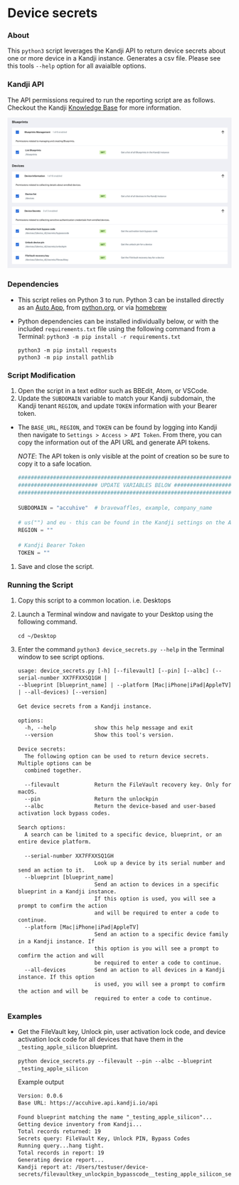 # Device secrets

### About

This `python3` script leverages the Kandji API to return device secrets about one or more device in a Kandji instance. Generates a csv file. Please see this tools `--help` option for all avaialble options.

### Kandji API

The API permissions required to run the reporting script are as follows. Checkout the Kandji [Knowledge Base](https://support.kandji.io) for more information.

<img src="images/api_permissions_required.png" alt="drawing" width="1024"/>

### Dependencies

- This script relies on Python 3 to run. Python 3 can be installed directly as an [Auto App](https://updates.kandji.io/auto-app-python-3-214020), from [python.org](https://www.python.org/downloads/), or via [homebrew](https://brew.sh)

- Python dependencies can be installed individually below, or with the included `requirements.txt` file using the following command from a Terminal: `python3 -m pip install -r requirements.txt`

    ```
    python3 -m pip install requests
    python3 -m pip install pathlib
    ```

### Script Modification

1. Open the script in a text editor such as BBEdit, Atom, or VSCode.
1. Update the `SUBDOMAIN` variable to match your Kandji subdomain, the Kandji tenant `REGION`, and update `TOKEN` information with your Bearer token.

- The `BASE_URL`, `REGION`, and `TOKEN` can be found by logging into Kandji then navigate to `Settings > Access > API Token`. From there, you can copy the information out of the API URL and generate API tokens.

    *NOTE*: The API token is only visible at the point of creation so be sure to copy it to a safe location.

    ```python
    ########################################################################################
    ######################### UPDATE VARIABLES BELOW #######################################
    ########################################################################################
    
    SUBDOMAIN = "accuhive"  # bravewaffles, example, company_name
    
    # us("") and eu - this can be found in the Kandji settings on the Access tab
    REGION = ""
    
    # Kandji Bearer Token
    TOKEN = ""
    ```

1. Save and close the script.

### Running the Script

1. Copy this script to a common location. i.e. Desktops
2. Launch a Terminal window and navigate to your Desktop using the following command.

    `cd ~/Desktop`

3. Enter the command `python3 device_secrets.py --help` in the Terminal window to see script options.

    ```text
    usage: device_secrets.py [-h] [--filevault] [--pin] [--albc] (--serial-number XX7FFXXSQ1GH | 
    --blueprint [blueprint_name] | --platform [Mac|iPhone|iPad|AppleTV] | --all-devices) [--version]

    Get device secrets from a Kandji instance.
    
    options:
      -h, --help            show this help message and exit
      --version             Show this tool's version.
    
    Device secrets:
      The following option can be used to return device secrets. Multiple options can be 
      combined together.
    
      --filevault           Return the FileVault recovery key. Only for macOS.
      --pin                 Return the unlockpin
      --albc                Return the device-based and user-based activation lock bypass codes.
    
    Search options:
      A search can be limited to a specific device, blueprint, or an entire device platform.
    
      --serial-number XX7FFXXSQ1GH
                            Look up a device by its serial number and send an action to it.
      --blueprint [blueprint_name]
                            Send an action to devices in a specific blueprint in a Kandji instance. 
                            If this option is used, you will see a prompt to comfirm the action 
                            and will be required to enter a code to continue.
      --platform [Mac|iPhone|iPad|AppleTV]
                            Send an action to a specific device family in a Kandji instance. If 
                            this option is you will see a prompt to comfirm the action and will 
                            be required to enter a code to continue.
      --all-devices         Send an action to all devices in a Kandji instance. If this option 
                            is used, you will see a prompt to comfirm the action and will be 
                            required to enter a code to continue.
    ```

### Examples

- Get the FileVault key, Unlock pin, user activation lock code, and device activation lock code for all devices that have them in the `_testing_apple_silicon` blueprint.

    `python device_secrets.py --filevault --pin --albc --blueprint _testing_apple_silicon`

    Example output
    
    ```text
    Version: 0.0.6
    Base URL: https://accuhive.api.kandji.io/api
    
    Found blueprint matching the name "_testing_apple_silicon"...
    Getting device inventory from Kandji...
    Total records returned: 19
    Secrets query: FileVault Key, Unlock PIN, Bypass Codes
    Running query...hang tight.
    Total records in report: 19
    Generating device report...
    Kandji report at: /Users/testuser/device-secrets/filevaultkey_unlockpin_bypasscode__testing_apple_silicon_secrets_report_20230408.csv
    ```
